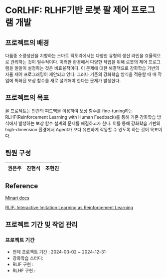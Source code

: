 # CoRLHF: RLHF기반 로봇 팔 제어 프로그램 개발

## 프로젝트의 배경
 다품종 소량생산을 지향하는 스마트 팩토리에서는 다양한 유형의 생산 라인을 효율적으로 관리하는 것이 필수적이다. 이러한 환경에서 다양한 작업을 위해 로봇의 제어 프로그램을 일일이 설정하는 것은 비효율적이다. 이 문제에 대한 해결책으로 강화학습 기반의 자율 제어 프로그래밍이 제안되고 있다. 그러나 기존의 강화학습 방식을 적용할 때 매 작업에 특화된 보상 함수를 새로 설계해야 한다는 문제가 발생한다.

## 프로젝트의 목표
 본 프로젝트는 인간의 피드백을 이용하여 보상 함수를 fine-tuning하는 RLHF(Reinforcement Learning with Human Feedback)를 통해 기존 강화학습 방식에서 발생하는 보상 함수 설계의 문제를 해결하고자 한다. 이를 통해 강화학습 기반의 high-dimension 환경에서 Agent가 보다 유연하게 작동할 수 있도록 하는 것이 목표이다.

## 팀원 구성
| **권은주** | **진현석** | **조현진** |
| :------: |  :------: | :------: |
</div>

## Reference
[Minari docs](https://minari.farama.org/)

[RLIF: Interactive Imitation Learning as Reinforcement Learning](https://rlif-page.github.io/)
## 프로젝트 기간 및 작업 관리

### 프로젝트 기간 

- 전체 프로젝트 기간 : 2024-03-02 ~ 2024-12-31
- 강화학습 스터디:
- RLIF 구현 : 
- RLHF 구현 : 

<br>
